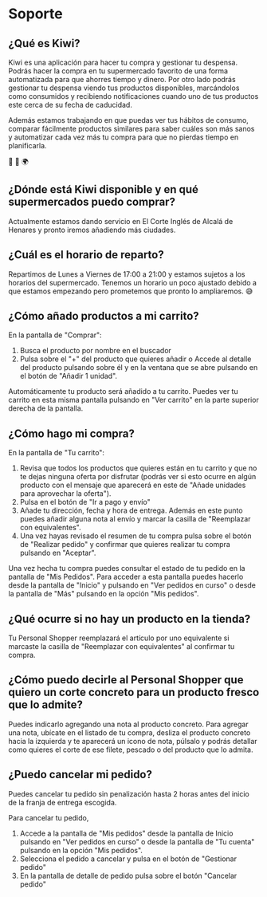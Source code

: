 # Soporte

## ¿Qué es Kiwi?

Kiwi es una aplicación para hacer tu compra y gestionar tu despensa. Podrás hacer la compra en tu supermercado favorito de una forma automatizada para que ahorres tiempo y dinero. Por otro lado podrás gestionar tu despensa viendo tus productos disponibles, marcándolos como consumidos y recibiendo notificaciones cuando uno de tus productos este cerca de su fecha de caducidad.

Además estamos trabajando en que puedas ver tus hábitos de consumo, comparar fácilmente productos similares para saber cuáles son más sanos y automatizar cada vez más tu compra para que no pierdas tiempo en planificarla.

🥝 🚀 🌍

## ¿Dónde está Kiwi disponible y en qué supermercados puedo comprar?

Actualmente estamos dando servicio en El Corte Inglés de Alcalá de Henares y pronto iremos añadiendo más ciudades.

## ¿Cuál es el horario de reparto?

Repartimos de Lunes a Viernes de 17:00 a 21:00 y estamos sujetos a los horarios del supermercado. Tenemos un horario un poco ajustado debido a que estamos empezando pero prometemos que pronto lo ampliaremos. 😅

## ¿Cómo añado productos a mi carrito?

En la pantalla de "Comprar":

1) Busca el producto por nombre en el buscador
2) Pulsa sobre el "+" del producto que quieres añadir o Accede al detalle del producto pulsando sobre él y en la ventana que se abre pulsando en el botón de "Añadir 1 unidad".

Automáticamente tu producto será añadido a tu carrito. Puedes ver tu carrito en esta misma pantalla pulsando en "Ver carrito" en la parte superior derecha de la pantalla.

## ¿Cómo hago mi compra?

En la pantalla de "Tu carrito":

1) Revisa que todos los productos que quieres están en tu carrito y que no te dejas ninguna oferta por disfrutar (podrás ver si esto ocurre en algún producto con el mensaje que aparecerá en este de "Añade unidades para aprovechar la oferta").
2) Pulsa en el botón de "Ir a pago y envío"
3) Añade tu dirección, fecha y hora de entrega. Además en este punto puedes añadir alguna nota al envío y marcar la casilla de "Reemplazar con equivalentes".
4) Una vez hayas revisado el resumen de tu compra pulsa sobre el botón de "Realizar pedido" y confirmar que quieres realizar tu compra pulsando en "Aceptar".

Una vez hecha tu compra puedes consultar el estado de tu pedido en la pantalla de "Mis Pedidos". Para acceder a esta pantalla puedes hacerlo desde la pantalla de "Inicio" y pulsando en "Ver pedidos en curso" o desde la pantalla de "Más" pulsando en la opción "Mis pedidos".

## ¿Qué ocurre si no hay un producto en la tienda?

Tu Personal Shopper reemplazará el artículo por uno equivalente si marcaste la casilla de "Reemplazar con equivalentes" al confirmar tu compra.

## ¿Cómo puedo decirle al Personal Shopper que quiero un corte concreto para un producto fresco que lo admite?

Puedes indicarlo agregando una nota al producto concreto. Para agregar una nota, ubícate en el listado de tu compra, desliza el producto concreto hacia la izquierda y te aparecerá un icono de nota, púlsalo y podrás detallar como quieres el corte de ese filete, pescado o del producto que lo admita.

## ¿Puedo cancelar mi pedido?

Puedes cancelar tu pedido sin penalización hasta 2 horas antes del inicio de la franja de entrega escogida.

Para cancelar tu pedido,

1) Accede a la pantalla de "Mis pedidos" desde la pantalla de Inicio pulsando en "Ver pedidos en curso" o desde la pantalla de "Tu cuenta" pulsando en la opción "Mis pedidos".
2) Selecciona el pedido a cancelar y pulsa en el botón de "Gestionar pedido"
3) En la pantalla de detalle de pedido pulsa sobre el botón "Cancelar pedido"

